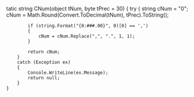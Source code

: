 tatic string CNum(object tNum, byte tPrec = 30)
    {
        try
        {
            string cNum = "0";
            cNum = Math.Round(Convert.ToDecimal(tNum), tPrec).ToString();
            
            if (string.Format("{0:###.00}", 0)[0] == ',')
            {
                cNum = cNum.Replace(",", ".", 1, 1);
            }
            
            return cNum;
        }
        catch (Exception ex)
        {
            Console.WriteLine(ex.Message);
            return null;
        }
    }
    
